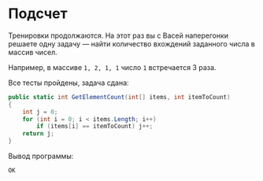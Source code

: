# Подсчет

Тренировки продолжаются. На этот раз вы с Васей наперегонки решаете одну задачу — найти количество вхождений заданного числа в массив чисел.

Например, в массиве `1, 2, 1, 1` число `1` встречается 3 раза.

Все тесты пройдены, задача сдана:
```cs
public static int GetElementCount(int[] items, int itemToCount)
{
    int j = 0;
    for (int i = 0; i < items.Length; i++)
        if (items[i] == itemToCount) j++;
    return j;
}
```

Вывод программы:
```cs
OK
```
